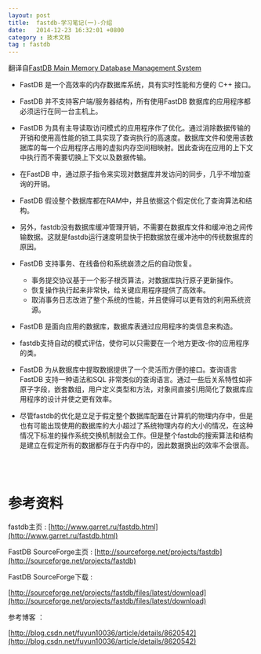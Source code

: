 ```yaml
---
layout: post
title:  fastdb-学习笔记(一)-介绍
date:   2014-12-23 16:32:01 +0800
category : 技术文档
tag : fastdb
---
```

翻译自[FastDB Main Memory Database Management System](http://www.garret.ru/fastdb/FastDB.htm#introduction)


- FastDB 是一个高效率的内存数据库系统，具有实时性能和方便的 C++ 接口。

- FastDB 并不支持客户端/服务器结构，所有使用FastDB 数据库的应用程序都必须运行在同一台主机上。

- FastDB 为具有主导读取访问模式的应用程序作了优化。通过消除数据传输的开销和使用高性能的锁工具实现了查询执行的高速度。数据库文件和使用该数据库的每一个应用程序占用的虚拟内存空间相映射。因此查询在应用的上下文中执行而不需要切换上下文以及数据传输。

- 在FastDB 中，通过原子指令来实现对数据库并发访问的同步，几乎不增加查询的开销。

- FastDB 假设整个数据库都在RAM中，并且依据这个假定优化了查询算法和结构。

- 另外，fastdb没有数据库缓冲管理开销，不需要在数据库文件和缓冲池之间传输数据。这就是fastdb运行速度明显快于把数据放在缓冲池中的传统数据库的原因。

- FastDB 支持事务、在线备份和系统崩溃之后的自动恢复。
	* 事务提交协议基于一个影子根页算法，对数据库执行原子更新操作。
	* 恢复操作执行起来非常快，给关键应用程序提供了高效率。
	* 取消事务日志改进了整个系统的性能，并且使得可以更有效的利用系统资源。


- <p>FastDB 是面向应用的数据库，数据库表通过应用程序的类信息来构造。</p>

- fastdb支持自动的模式评估，使你可以只需要在一个地方更改-你的应用程序的类。

- FastDB 为从数据库中提取数据提供了一个灵活而方便的接口。查询语言FastDB 支持一种语法和SQL 非常类似的查询语言。通过一些后关系特性如非原子字段，嵌套数组，用户定义类型和方法，对象间直接引用简化了数据库应用程序的设计并使之更有效率。

- 尽管fastdb的优化是立足于假定整个数据库配置在计算机的物理内存中，但是也有可能出现使用的数据库的大小超过了系统物理内存的大小的情况，在这种情况下标准的操作系统交换机制就会工作。但是整个fastdb的搜索算法和结构是建立在假定所有的数据都存在于内存中的，因此数据换出的效率不会很高。

<br>
<br>

参考资料
=================================

fastdb主页 : [http://www.garret.ru/fastdb.html](http://www.garret.ru/fastdb.html)

FastDB SourceForge主页 : [http://sourceforge.net/projects/fastdb](http://sourceforge.net/projects/fastdb)

FastDB SourceForge下载 :

[http://sourceforge.net/projects/fastdb/files/latest/download](http://sourceforge.net/projects/fastdb/files/latest/download)

参考博客 ：

[http://blog.csdn.net/fuyun10036/article/details/8620542](http://blog.csdn.net/fuyun10036/article/details/8620542)